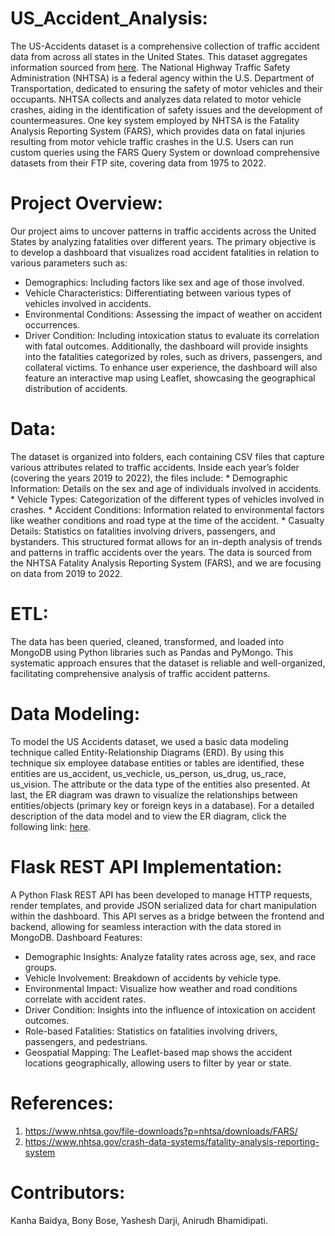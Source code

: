 

# US_Accident_Analysis:

The US-Accidents dataset is a comprehensive collection of traffic accident data from across all states in the United States. This dataset aggregates information sourced from  [here](nhtsa.gov). The National Highway Traffic Safety Administration (NHTSA) is a federal agency within the U.S. Department of Transportation, dedicated to ensuring the safety of motor vehicles and their occupants. NHTSA collects and analyzes data related to motor vehicle crashes, aiding in the identification of safety issues and the development of countermeasures.
One key system employed by NHTSA is the Fatality Analysis Reporting System (FARS), which provides data on fatal injuries resulting from motor vehicle traffic crashes in the U.S. Users can run custom queries using the FARS Query System or download comprehensive datasets from their FTP site, covering data from 1975 to 2022.



# Project Overview:

Our project aims to uncover patterns in traffic accidents across the United States by analyzing fatalities over different years. The primary objective is to develop a dashboard that visualizes road accident fatalities in relation to various parameters such as:
   * Demographics: Including factors like sex and age of those involved.
   * Vehicle Characteristics: Differentiating between various types of vehicles involved in accidents.
   * Environmental Conditions: Assessing the impact of weather on accident occurrences.
   * Driver Condition: Including intoxication status to evaluate its correlation with fatal outcomes.
Additionally, the dashboard will provide insights into the fatalities categorized by roles, such as drivers, passengers, and collateral victims. To enhance user experience, the dashboard will also feature an interactive map using Leaflet, showcasing the geographical distribution of accidents.

# Data:
The dataset is organized into folders, each containing CSV files that capture various attributes related to traffic accidents. Inside each year’s folder (covering the years 2019 to 2022), the files include:
        * Demographic Information: Details on the sex and age of individuals involved in accidents.
        * Vehicle Types: Categorization of the different types of vehicles involved in crashes.
        * Accident Conditions: Information related to environmental factors like weather conditions and road type at the time of the accident.
        * Casualty Details: Statistics on fatalities involving drivers, passengers, and bystanders.
This structured format allows for an in-depth analysis of trends and patterns in traffic accidents over the years. The data is sourced from the NHTSA Fatality Analysis Reporting System (FARS), and we are focusing on data from 2019 to 2022.

# ETL:

The data has been queried, cleaned, transformed, and loaded into MongoDB using Python libraries such as Pandas and PyMongo. This systematic approach ensures that the dataset is reliable and well-organized, facilitating comprehensive analysis of traffic accident patterns.



# Data Modeling:
 
To model the US Accidents dataset, we used a basic data modeling technique called Entity-Relationship Diagrams (ERD). By using this technique six employee database entities or tables are identified, these entities are us_accident, us_vechicle, us_person, us_drug, us_race, us_vision. The attribute or the data type of the entities also presented. At last, the ER diagram was drawn to visualize the relationships between entities/objects (primary key or foreign keys in a database). For a detailed description of the data model and to view the ER diagram, click the following link: [here](QuickDBD-Accident_ERD.png).

# Flask REST API Implementation:

A Python Flask REST API has been developed to manage HTTP requests, render templates, and provide JSON serialized data for chart manipulation within the dashboard. This API serves as a bridge between the frontend and backend, allowing for seamless interaction with the data stored in MongoDB.
Dashboard Features:
   * Demographic Insights: Analyze fatality rates across age, sex, and race groups.
   * Vehicle Involvement: Breakdown of accidents by vehicle type.
   * Environmental Impact: Visualize how weather and road conditions correlate with accident rates.
   * Driver Condition: Insights into the influence of intoxication on accident outcomes.
   * Role-based Fatalities: Statistics on fatalities involving drivers, passengers, and pedestrians.
   * Geospatial Mapping: The Leaflet-based map shows the accident locations geographically, allowing users to filter by year or state.

# References:
   1. https://www.nhtsa.gov/file-downloads?p=nhtsa/downloads/FARS/
   2. https://www.nhtsa.gov/crash-data-systems/fatality-analysis-reporting-system

# Contributors:
   Kanha Baidya,
   Bony Bose,
   Yashesh Darji,
   Anirudh Bhamidipati.

  









